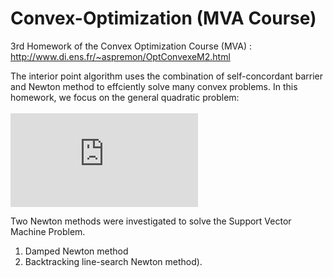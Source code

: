# Convex-Optimization (MVA Course)

3rd Homework of the Convex Optimization Course (MVA)  : http://www.di.ens.fr/~aspremon/OptConvexeM2.html

The interior point algorithm uses the combination of self-concordant barrier and Newton
method to effciently solve many convex problems. 
In this homework, we focus on the general quadratic problem:
<br />  
![](http://latex.codecogs.com/gif.latex?%5Cunderset%7Bx%7D%7B%5Ctext%7Bminimize%7D%7D%20%7E%7E%20%5Cfrac%7B1%7D%7B2%7Dx%5ETQx%20&plus;%20p%5ETx%20%5C%5C%20%5Ctext%7Bsubject%20to%7D%20%7E%7E%20b%20-%20Ax%5Csucceq%200.)

Two Newton methods were investigated to solve the Support Vector Machine Problem.
1. Damped Newton method <br />
  2. Backtracking line-search Newton method). <br />
  
